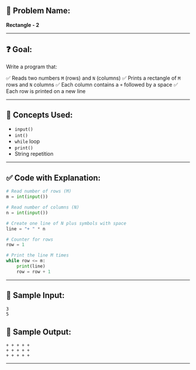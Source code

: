 ## 🧩 **Problem Name:**

**Rectangle - 2**

---

## ❓ **Goal:**

Write a program that:

✅ Reads two numbers `M` (rows) and `N` (columns)
✅ Prints a rectangle of `M` rows and `N` columns
✅ Each column contains a `+` followed by a space
✅ Each row is printed on a new line

---

## 🧠 **Concepts Used:**

- `input()`
- `int()`
- `while` loop
- `print()`
- String repetition

---

## ✅ **Code with Explanation:**

```python
# Read number of rows (M)
m = int(input())

# Read number of columns (N)
n = int(input())

# Create one line of N plus symbols with space
line = "+ " * n

# Counter for rows
row = 1

# Print the line M times
while row <= m:
    print(line)
    row = row + 1
```

---

## 🧪 **Sample Input:**

```
3
5
```

## 🧾 **Sample Output:**

```
+ + + + +
+ + + + +
+ + + + +
```

---
